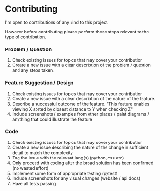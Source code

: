 # Contributing
I'm open to contributions of any kind to this project.

However before contributing please perform these steps relevant to the type of contribution.

### Problem / Question
1. Check existing issues for topics that may cover your contribution
2. Create a new issue with a clear description of the problem / question and any steps taken.

### Feature Suggestion / Design
1. Check existing issues for topics that may cover your contribution
2. Create a new issue with a clear description of the nature of the feature.
3. Describe a successful outcome of the feature. "This feature enables viewing X sorted by closest distance to Y when checking Z"
4. Include screenshots / examples from other places / paint diagrams / anything that could illustrate the feature

### Code
1. Check existing issues for topics that may cover your contribution
2. Create a new issue describing the nature of the change in sufficient detail to match the complexity
3. Tag the issue with the relevant lang(s) (python, css etc)
4. Only proceed with coding after the broad solution has been confirmed (no wasted effort)
5. Implement some form of appropriate testing (pytest)
6. Include screenshots for any visual changes (website / api docs)
7. Have all tests passing
